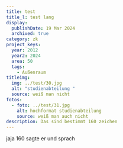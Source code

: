 ```yaml
---
title: test
title_l: test lang
display:
  publishDate: 19 Mar 2024
  archived: true
category: zk
project_keys:
  year: 2012
  year2: 2024
  area: 50
  tags:
    - Außenraum
titleimg:
  img: ../test/30.jpg
  alt: "studienabteilung "
  source: weiß man nicht
fotos:
  - foto: ../test/31.jpg
    alt: hochformat studienabteilung
    source: weiß man auch nicht
description: Das sind bestimmt 160 zeichen
---
```

jaja 160 sagte er und sprach

